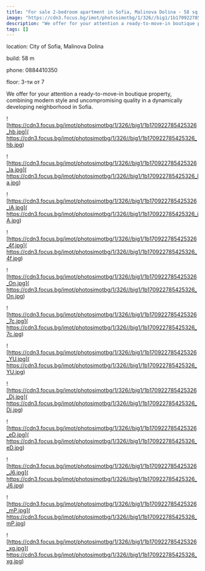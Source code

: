 ```yaml
---
title: "For sale 2-bedroom apartment in Sofia, Malinova Dolina - 58 sq.m / 164,900 EUR :: imot.bg Ad."
image: "https://cdn3.focus.bg/imot/photosimotbg/1/326//big1/1b170922785425326_gY.jpg"
description: "We offer for your attention a ready-to-move-in boutique property, combining modern style and uncompromising quality in a dynamically developing neighborhood in Sofia."
tags: []
---
```


location: City of Sofia, Malinova Dolina

build: 58 m

phone: 0884410350

floor: 3-ти от 7

We offer for your attention a ready-to-move-in boutique property, combining modern style and uncompromising quality in a dynamically developing neighborhood in Sofia.


![https://cdn3.focus.bg/imot/photosimotbg/1/326//big1/1b170922785425326_hb.jpg]( https://cdn3.focus.bg/imot/photosimotbg/1/326//big1/1b170922785425326_hb.jpg)


![https://cdn3.focus.bg/imot/photosimotbg/1/326//big1/1b170922785425326_la.jpg]( https://cdn3.focus.bg/imot/photosimotbg/1/326//big1/1b170922785425326_la.jpg)


![https://cdn3.focus.bg/imot/photosimotbg/1/326//big1/1b170922785425326_iA.jpg]( https://cdn3.focus.bg/imot/photosimotbg/1/326//big1/1b170922785425326_iA.jpg)


![https://cdn3.focus.bg/imot/photosimotbg/1/326//big1/1b170922785425326_4f.jpg]( https://cdn3.focus.bg/imot/photosimotbg/1/326//big1/1b170922785425326_4f.jpg)


![https://cdn3.focus.bg/imot/photosimotbg/1/326//big1/1b170922785425326_On.jpg]( https://cdn3.focus.bg/imot/photosimotbg/1/326//big1/1b170922785425326_On.jpg)


![https://cdn3.focus.bg/imot/photosimotbg/1/326//big1/1b170922785425326_7c.jpg]( https://cdn3.focus.bg/imot/photosimotbg/1/326//big1/1b170922785425326_7c.jpg)


![https://cdn3.focus.bg/imot/photosimotbg/1/326//big1/1b170922785425326_YU.jpg]( https://cdn3.focus.bg/imot/photosimotbg/1/326//big1/1b170922785425326_YU.jpg)


![https://cdn3.focus.bg/imot/photosimotbg/1/326//big1/1b170922785425326_Dj.jpg]( https://cdn3.focus.bg/imot/photosimotbg/1/326//big1/1b170922785425326_Dj.jpg)


![https://cdn3.focus.bg/imot/photosimotbg/1/326//big1/1b170922785425326_eD.jpg]( https://cdn3.focus.bg/imot/photosimotbg/1/326//big1/1b170922785425326_eD.jpg)


![https://cdn3.focus.bg/imot/photosimotbg/1/326//big1/1b170922785425326_J6.jpg]( https://cdn3.focus.bg/imot/photosimotbg/1/326//big1/1b170922785425326_J6.jpg)


![https://cdn3.focus.bg/imot/photosimotbg/1/326//big1/1b170922785425326_mP.jpg]( https://cdn3.focus.bg/imot/photosimotbg/1/326//big1/1b170922785425326_mP.jpg)


![https://cdn3.focus.bg/imot/photosimotbg/1/326//big1/1b170922785425326_xg.jpg]( https://cdn3.focus.bg/imot/photosimotbg/1/326//big1/1b170922785425326_xg.jpg)


